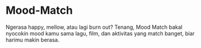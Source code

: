 # Mood-Match
Ngerasa happy, mellow, atau lagi burn out? Tenang, Mood Match bakal nyocokin mood kamu sama lagu, film, dan aktivitas yang match banget, biar harimu makin berasa.
